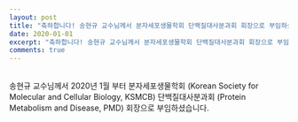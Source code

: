 ```yaml
---
layout: post
title: "축하합니다! 송현규 교수님께서 분자세포생물학회 단백질대사분과회 회장으로 부임하셨습니다 (2020. 01)"
date: 2020-01-01
excerpt: "축하합니다! 송현규 교수님께서 분자세포생물학회 단백질대사분과회 회장으로 부임하셨습니다 (2020. 01)"
comments: true
---
```


<br/>
송현규 교수님께서 2020년 1월 부터 분자세포생물학회 (Korean Society for Molecular and Cellular Biology, KSMCB) 단백질대사분과회 (Protein Metabolism and Disease, PMD) 회장으로 부임하셨습니다.
<br/>

<br/>

